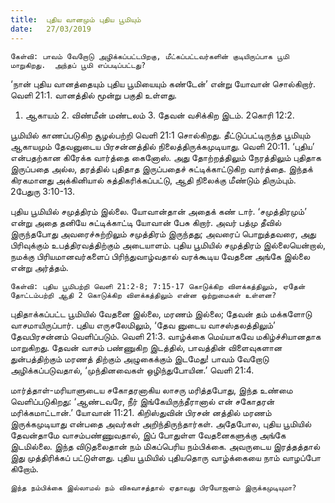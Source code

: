 ```yaml
---
title:  புதிய வானமும் புதிய பூமியும்
date:   27/03/2019
---
```


`கேள்வி: பாவம் வேறோடு அழிக்கப்பட்டபிறகு, மீட்கப்பட்டவர்களின் குடியிருப்பாக பூமி மாறுகிறது.  அந்தப் பூமி எப்படிப்பட்டது?`

‘நான் புதிய வானத்தையும் புதிய பூமியையும் கண்டேன்’ என்று யோவான் சொல்கிறார். வெளி 21:1.  வானத்தில் மூன்று பகுதி உள்ளது. 

1. ஆகாயம்    2. விண்மீன் மண்டலம்    3. தேவன் வசிக்கிற இடம். 2கொரி 12:2.  

பூமியில் காணப்படுகிற சூழல்பற்றி வெளி 21:1 சொல்கிறது.  தீட்டுப்பட்டிருந்த பூமியும் ஆகாயமும் தேவனுடைய பிரசன்னத்தில் நிலைத்திருக்கமுடியாது. வெளி 20:11.  ‘புதிய’ என்பதற்கான கிரேக்க வார்த்தை கைனோஸ். அது தோற்றத்திலும் நேரத்திலும் புதிதாக இருப்பதை அல்ல, தரத்தில் புதிதாத இருப்பதைச் சுட்டிக்காட்டுகிற வார்த்தை.  இந்தக் கிரகமானது அக்கினியால் சுத்திகரிக்கப்பட்டு, ஆதி நிலைக்கு மீண்டும் திரும்பும். 2பேதுரு 3:10-13.

புதிய பூமியில் சமுத்திரம் இல்லை.  யோவான்தான் அதைக் கண் டார்.  ‘சமுத்திரமும்’ என்று அதை தனியே சுட்டிக்காட்டி யோவான் பேசு கிறார். அவர் பத்மு தீவில் இருந்தபோது அவரைச்சுற்றிலும் சமுத்திரம் இருந்தது; அவரைப் பொறுத்தவரை, அது பிரிவுக்கும் உபத்திரவத்திற்கும் அடையாளம்.  புதிய பூமியில் சமுத்திரம் இல்லையென்றால், நமக்கு பிரியமானவர்களைப் பிரிந்துவாழ்வதால் வரக்கூடிய வேதனை அங்கே இல்லை என்று அர்த்தம்.

`கேள்வி: புதிய பூமிபற்றி வெளி 21:2-8; 7:15-17 கொடுக்கிற விளக்கத்திலும், ஏதேன் தோட்டம்பற்றி ஆதி 2 கொடுக்கிற விளக்கத்திலும் என்ன ஒற்றுமைகள் உள்ளன?`

புதிதாக்கப்பட்ட பூமியில் வேதனை இல்லை, மரணம் இல்லை; தேவன் தம் மக்களோடு வாசமாயிருப்பார்.  புதிய எருசலேமிலும், ‘தேவ னுடைய வாசஸ்தலத்திலும்’ தேவபிரசன்னம் வெளிப்படும். வெளி 21:3.  வாழ்க்கை மெய்யாகவே மகிழ்ச்சியானதாக மாறுகிறது.  தேவன் வாசம் பண்ணுகிற இடத்தில், பாவத்தின் விளைவுகளான துன்பத்திற்கும் மரணத் திற்கும் அழுகைக்கும் இடமேது!  பாவம் வேறோடு அழிக்கப்படுவதால், ‘முந்தினவைகள் ஒழிந்துபோயின.’ வெளி 21:4.  

மார்த்தாள்-மரியாளுடைய சகோதரனாகிய லாசரு மரித்தபோது, இந்த உண்மை வெளிப்படுகிறது:  ‘ஆண்டவரே, நீர் இங்கேயிருந்தீரானால் என் சகோதரன் மரிக்கமாட்டான்.’ யோவான் 11:21.  கிறிஸ்துவின் பிரசன் னத்தில் மரணம் இருக்கமுடியாது என்பதை அவர்கள் அறிந்திருந்தார்கள்.  அதேபோல, புதிய பூமியில் தேவன்தாமே வாசம்பண்ணுவதால், இப் போதுள்ள வேதனைகளுக்கு அங்கே இடமில்லை.  இந்த விடுதலைதான் நம் மிகப்பெரிய நம்பிக்கை. அவருடைய இரத்தத்தால் இது முத்திரிக்கப் பட்டுள்ளது.  புதிய பூமியில் புதியதொரு வாழ்க்கையை நாம் வாழப்போ கிறோம்.

`இந்த நம்பிக்கை இல்லாமல் நம் விசுவாசத்தால் ஏதாவது பிரயோஜனம் இருக்கமுடியுமா?`